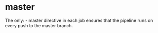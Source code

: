 # master
The only: - master directive in each job ensures that the pipeline runs on every push to the master branch.
